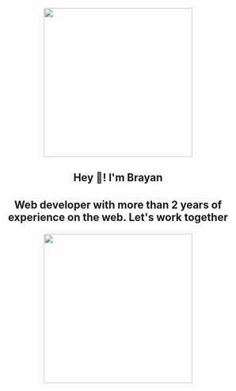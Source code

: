 <p align="center" width="300">
   <img align="center" width="300" src="https://avatars.githubusercontent.com/u/61048348?v=4">
   <h2 align="center">Hey 👋! I'm Brayan<h2/>
  <p/>
  <p align="center">Web developer with more than 2 years of experience on the web. Let's work together</p>
<p align="center">
<img align="center" width="300" src="https://media.licdn.com/dms/image/D4E16AQEMABgTPf0OcQ/profile-displaybackgroundimage-shrink_350_1400/0/1673704844202?e=1679529600&v=beta&t=XHOeIiS9l0PkxgI4HiWdkUJRRfjjKCBGRg2swiqauuM" />
</p>
